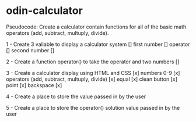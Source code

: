 # odin-calculator

Pseudocode: Create a calculator contain functions for all of the basic math operators (add, subtract, multuply, divide).

1 - Create 3 valiable to display a calculator system []
    first number []
    operator []
    second number []

2 - Create a function operator() to take the operator and two numbers []

3 - Create a calculator display using HTML and CSS [x]
    numbers 0-9 [x]
    operators (add, subtract, multuply, divide) [x]
    equal [x]
    clean button [x]
    point [x]
    backspace [x]

4 - Create a place to store the value passed in by the user

5 - Create a place to store the operator() solution value passed in by the user
